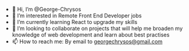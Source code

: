 - 👋 Hi, I’m @George-Chrysos
- 👀 I’m interested in Remote Front End Developer jobs
- 🌱 I’m currently learning React to upgrade my skills
- 💞️ I’m looking to collaborate on projects that will help me broaden my knowledge of web development and learn about best practises
- 📫 How to reach me: By email to georgechrysos@gmail.com
